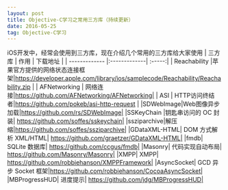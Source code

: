 ```yaml
---
layout: post
title: Objective-C学习之常用三方库（持续更新）
date: 2016-05-25
tag: Objective-C学习
---
```


iOS开发中，经常会使用到三方库，现在介绍几个常用的三方库给大家使用
| 三方库        | 作用           | 下载地址  |
| ------------- |:-------------| :-----:|
| Reachability |苹果官方提供的网络状态连接框架|https://developer.apple.com/library/ios/samplecode/Reachability/Reachability.zip |
| AFNetworking      | 网络连接|https://github.com/AFNetworking/AFNetworking|
| ASI |	HTTP访问终结者|https://github.com/pokeb/asi-http-request |
|SDWebImage|Web图像异步加载|https://github.com/rs/SDWebImage|
|SSKeyChain	|钥匙串访问的 OC 封装|	https://github.com/soffes/sskeychain|
|ssziparchive|解压缩|https://github.com/soffes/ssziparchive|
|GDataXML-HTML|	DOM 方式解析 XML/HTML|	https://github.com/graetzer/GDataXML-HTML|
|fmdb|	SQLite 数据库|	https://github.com/ccgus/fmdb|
|Masonry|	代码实现自动布局|	https://github.com/Masonry/Masonry|
|XMPP|	XMPP|	https://github.com/robbiehanson/XMPPFramework|
|AsyncSocket|	GCD 异步 Socket 框架|https://github.com/robbiehanson/CocoaAsyncSocket|
|MBProgressHUD|	进度提示|	https://github.com/jdg/MBProgressHUD|